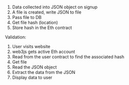 
1. Data collected into JSON object on signup
2. A file is created, write JSON to file
3. Pass file to DB
4. Get file hash (location)
5. Store hash in the Eth contract

Validation:
1. User visits website
2. web3js gets active Eth account
3. Read from the user contract to find the associated hash
4. Get file
5. Read the JSON object
6. Extract the data from the JSON
7. Display data to user